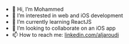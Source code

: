 - 👋 Hi, I’m Mohammed
- 👀 I’m interested in web and iOS development
- 🌱 I’m currently learning ReactJS
- 💞️ I’m looking to collaborate on an iOS app
- 📫 How to reach me: [linkedin.com/aljaroudi](https://www.linkedin.com/in/aljaroudi/)

<!---
aljaroudi/aljaroudi is a ✨ special ✨ repository because its `README.md` (this file) appears on your GitHub profile.
You can click the Preview link to take a look at your changes.
--->

